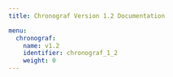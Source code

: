 ```yaml
---
title: Chronograf Version 1.2 Documentation

menu:
  chronograf:
    name: v1.2
    identifier: chronograf_1_2
    weight: 0
---
```


